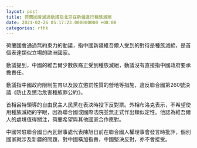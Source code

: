 ```yaml
---
layout: post
title: 荷蘭國會通過動議指北京在新疆進行種族滅絕
date: 2021-02-26 05:17:23.000000000 +08:00
categories: rthk
---
```


荷蘭國會通過無約束力的動議，指中國新疆維吾爾人受到的對待是種族滅絕，是首個表達類似立場的歐洲國家。

動議提到，中國的維吾爾少數族裔正受到種族滅絕，動議沒有直接指中國政府要承擔責任。

動議指中國政府限制生育以及設立懲罰性質的營地等措施，違反聯合國第260號決議《防止及懲治危害種族罪公約》。

首相呂特領導的自由民主人民黨在表決時投下反對票。外相布洛克表示，不希望使用種族滅絕的字眼，因為聯合國或國際法院並無正式作出類似定性。他認為維吾爾人的處境值得關注，荷蘭希望與其他國家合作應對。

中國常駐聯合國日內瓦辦事處代表陳旭日前在聯合國人權理事會發言時批評，個別國家就涉及新疆的問題，對中國橫加指責，中國堅決反對，亦不會接受。

